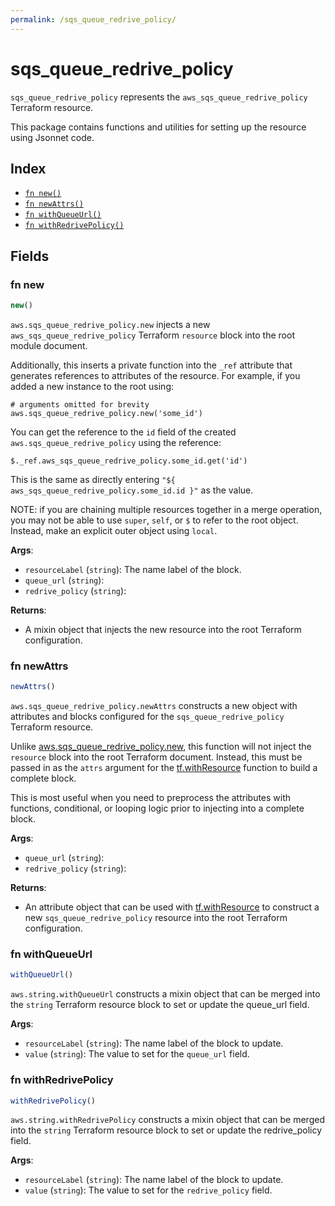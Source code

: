 ```yaml
---
permalink: /sqs_queue_redrive_policy/
---
```


# sqs_queue_redrive_policy

`sqs_queue_redrive_policy` represents the `aws_sqs_queue_redrive_policy` Terraform resource.



This package contains functions and utilities for setting up the resource using Jsonnet code.


## Index

* [`fn new()`](#fn-new)
* [`fn newAttrs()`](#fn-newattrs)
* [`fn withQueueUrl()`](#fn-withqueueurl)
* [`fn withRedrivePolicy()`](#fn-withredrivepolicy)

## Fields

### fn new

```ts
new()
```


`aws.sqs_queue_redrive_policy.new` injects a new `aws_sqs_queue_redrive_policy` Terraform `resource`
block into the root module document.

Additionally, this inserts a private function into the `_ref` attribute that generates references to attributes of the
resource. For example, if you added a new instance to the root using:

    # arguments omitted for brevity
    aws.sqs_queue_redrive_policy.new('some_id')

You can get the reference to the `id` field of the created `aws.sqs_queue_redrive_policy` using the reference:

    $._ref.aws_sqs_queue_redrive_policy.some_id.get('id')

This is the same as directly entering `"${ aws_sqs_queue_redrive_policy.some_id.id }"` as the value.

NOTE: if you are chaining multiple resources together in a merge operation, you may not be able to use `super`, `self`,
or `$` to refer to the root object. Instead, make an explicit outer object using `local`.

**Args**:
  - `resourceLabel` (`string`): The name label of the block.
  - `queue_url` (`string`): 
  - `redrive_policy` (`string`): 

**Returns**:
- A mixin object that injects the new resource into the root Terraform configuration.


### fn newAttrs

```ts
newAttrs()
```


`aws.sqs_queue_redrive_policy.newAttrs` constructs a new object with attributes and blocks configured for the `sqs_queue_redrive_policy`
Terraform resource.

Unlike [aws.sqs_queue_redrive_policy.new](#fn-sqsqueueredrivepolicynew), this function will not inject the `resource`
block into the root Terraform document. Instead, this must be passed in as the `attrs` argument for the
[tf.withResource](https://github.com/tf-libsonnet/core/tree/main/docs#fn-withresource) function to build a complete block.

This is most useful when you need to preprocess the attributes with functions, conditional, or looping logic prior to
injecting into a complete block.

**Args**:
  - `queue_url` (`string`): 
  - `redrive_policy` (`string`): 

**Returns**:
  - An attribute object that can be used with [tf.withResource](https://github.com/tf-libsonnet/core/tree/main/docs#fn-withresource) to construct a new `sqs_queue_redrive_policy` resource into the root Terraform configuration.


### fn withQueueUrl

```ts
withQueueUrl()
```

`aws.string.withQueueUrl` constructs a mixin object that can be merged into the `string`
Terraform resource block to set or update the queue_url field.



**Args**:
  - `resourceLabel` (`string`): The name label of the block to update.
  - `value` (`string`): The value to set for the `queue_url` field.


### fn withRedrivePolicy

```ts
withRedrivePolicy()
```

`aws.string.withRedrivePolicy` constructs a mixin object that can be merged into the `string`
Terraform resource block to set or update the redrive_policy field.



**Args**:
  - `resourceLabel` (`string`): The name label of the block to update.
  - `value` (`string`): The value to set for the `redrive_policy` field.
